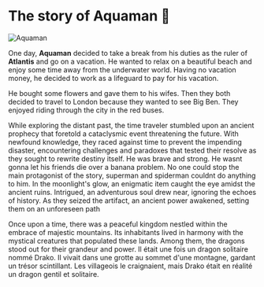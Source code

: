 # The story of **Aquaman** :dolphin:

![Aquaman](https://i.pinimg.com/originals/37/12/06/3712069a7923c68b584e2611aca24fbc.gif)
<br>

One day, **Aquaman** decided to take a break from his duties as the ruler of **Atlantis** and go on a vacation. He wanted to relax on a beautiful beach and enjoy some time away from the underwater world. Having no vacation money, he decided to work as a lifeguard to pay for his vacation.

He bought some flowers and gave them to his wifes.
Then they both decided to travel to London because they wanted to see Big Ben.
They enjoyed riding through the city in the red buses.

While exploring the distant past, the time traveler stumbled upon an ancient prophecy that foretold a cataclysmic event threatening the future. With newfound knowledge, they raced against time to prevent the impending disaster, encountering challenges and paradoxes that tested their resolve as they sought to rewrite destiny itself.
He was brave and strong. He wasnt gonna let his friends die over a banana problem. No one could stop the main protagonist of the story, superman and spiderman couldnt do anything to him.
In the moonlight's glow, an enigmatic item caught the eye amidst the ancient ruins. Intrigued, an adventurous soul drew near, ignoring the echoes of history. As they seized the artifact, an ancient power awakened, setting them on an unforeseen path

Once upon a time, there was a peaceful kingdom nestled within the embrace of majestic mountains. Its inhabitants lived in harmony with the mystical creatures that populated these lands. Among them, the dragons stood out for their grandeur and power.
Il était une fois un dragon solitaire nommé Drako. Il vivait dans une grotte au sommet d'une montagne, gardant un trésor scintillant. Les villageois le craignaient, mais Drako était en réalité un dragon gentil et solitaire.
